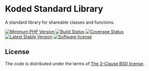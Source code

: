 Koded Standard Library
======================

A standard library for shareable classes and functions.

[![Minimum PHP Version](https://img.shields.io/badge/php-%3E%3D%207.0-8892BF.svg)](https://php.net/)
[![Build Status](https://travis-ci.org/kodeart/koded-logging.svg?branch=master)](https://travis-ci.org/kodeart/kodedphp/stdlib)
[![Coverage Status](https://coveralls.io/repos/github/kodedphp/stdlib/badge.svg?branch=master)](https://coveralls.io/github/kodedphp/stdlib?branch=master)
[![Latest Stable Version](https://img.shields.io/packagist/v/koded/logging.svg)](https://packagist.org/packages/koded/stdlib)
[![Software license](https://img.shields.io/badge/License-BSD%203--Clause-blue.svg)](LICENSE)


License
-------

The code is distributed under the terms of [The 3-Clause BSD license](LICENSE).
